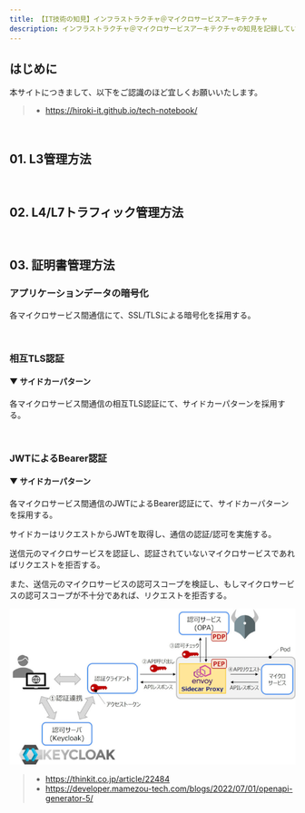 ```yaml
---
title: 【IT技術の知見】インフラストラクチャ＠マイクロサービスアーキテクチャ
description: インフラストラクチャ＠マイクロサービスアーキテクチャの知見を記録しています。
---
```


## はじめに

本サイトにつきまして、以下をご認識のほど宜しくお願いいたします。

> - https://hiroki-it.github.io/tech-notebook/

<br>

## 01. L3管理方法

<br>

## 02. L4/L7トラフィック管理方法

<br>

## 03. 証明書管理方法

### アプリケーションデータの暗号化

各マイクロサービス間通信にて、SSL/TLSによる暗号化を採用する。

<br>

### 相互TLS認証

#### ▼ サイドカーパターン

各マイクロサービス間通信の相互TLS認証にて、サイドカーパターンを採用する。

<br>

### JWTによるBearer認証

#### ▼ サイドカーパターン

各マイクロサービス間通信のJWTによるBearer認証にて、サイドカーパターンを採用する。

サイドカーはリクエストからJWTを取得し、通信の認証/認可を実施する。

送信元のマイクロサービスを認証し、認証されていないマイクロサービスであればリクエストを拒否する。

また、送信元のマイクロサービスの認可スコープを検証し、もしマイクロサービスの認可スコープが不十分であれば、リクエストを拒否する。

![micro-authentication_type_jwt_service-mesh](https://raw.githubusercontent.com/hiroki-it/tech-notebook-images/master/images/micro-authentication_type_jwt_service-mesh.png)

> - https://thinkit.co.jp/article/22484
> - https://developer.mamezou-tech.com/blogs/2022/07/01/openapi-generator-5/

<br>

<br>
